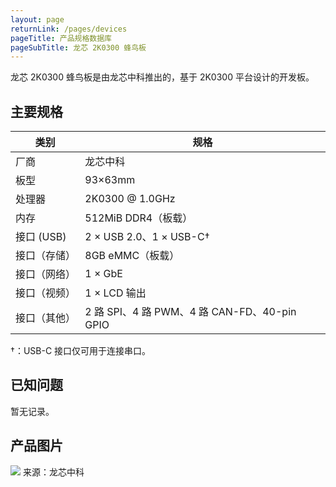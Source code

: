 ```yaml
---
layout: page
returnLink: /pages/devices
pageTitle: 产品规格数据库
pageSubTitle: 龙芯 2K0300 蜂鸟板
---
```



龙芯 2K0300 蜂鸟板是由龙芯中科推出的，基于 2K0300 平台设计的开发板。

## 主要规格

| 类别 | 规格 |
|------|------|
| 厂商 | 龙芯中科 |
| 板型 | 93×63mm |
| 处理器 | 2K0300 @ 1.0GHz |
| 内存 | 512MiB DDR4（板载） |
| 接口 (USB)  | 2 × USB 2.0、1 × USB-C† |
| 接口（存储）| 8GB eMMC（板载） |
| 接口（网络） | 1 × GbE |
| 接口（视频） | 1 × LCD 输出 |
| 接口（其他） | 2 路 SPI、4 路 PWM、4 路 CAN-FD、40-pin GPIO |

†：USB-C 接口仅可用于连接串口。

## 已知问题

暂无记录。

## 产品图片

![](/public/images/devices/loongson-2k0300-hummingbird-evb.webp)
来源：龙芯中科

